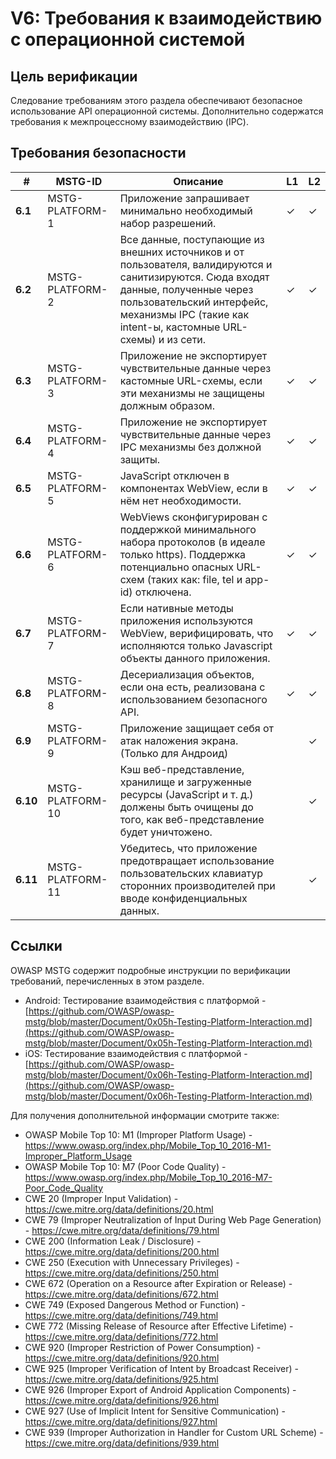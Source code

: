 # V6: Требования к взаимодействию с операционной системой

## Цель верификации

Следование требованиям этого раздела обеспечивают безопасное использование API операционной системы. Дополнительно содержатся требования к межпроцессному взаимодействию (IPC).

## Требования безопасности

| # | MSTG-ID | Описание | L1 | L2 |
| -- | -------- | ---------------------- | - | - |
| **6.1** | MSTG-PLATFORM-1 | Приложение запрашивает минимально необходимый набор разрешений. | ✓ | ✓ |
| **6.2** | MSTG-PLATFORM-2 | Все данные, поступающие из внешних источников и от пользователя, валидируются и санитизируются. Сюда входят данные, полученные через пользовательский интерфейс, механизмы IPC (такие как intent-ы, кастомные URL-схемы) и из сети.| ✓ | ✓ |
| **6.3** | MSTG-PLATFORM-3 | Приложение не экспортирует чувствительные данные через кастомные URL-схемы, если эти механизмы не защищены должным образом. | ✓ | ✓ |
| **6.4** | MSTG-PLATFORM-4 | Приложение не экспортирует чувствительные данные через IPC механизмы без должной защиты. | ✓ | ✓ |
| **6.5** | MSTG-PLATFORM-5 | JavaScript отключен в компонентах WebView, если в нём нет необходимости. | ✓ | ✓ |
| **6.6** | MSTG-PLATFORM-6 | WebViews сконфигурирован с поддержкой минимального набора протоколов (в идеале только https). Поддержка потенциально опасных URL-схем (таких как: file, tel и app-id) отключена. | ✓ | ✓ |
| **6.7** | MSTG-PLATFORM-7 | Если нативные методы приложения используются WebView, верифицировать, что исполняются только Javascript объекты данного приложения. | ✓ | ✓ |
| **6.8** | MSTG-PLATFORM-8 | Десериализация объектов, если она есть, реализована с использованием безопасного API. | ✓ | ✓ |
| **6.9** | MSTG-PLATFORM-9 | Приложение защищает себя от атак наложения экрана. (Только для Андроид) |  | ✓ |
| **6.10** | MSTG-PLATFORM-10 | Кэш веб-представление, хранилище и загруженные ресурсы (JavaScript и т. д.) должены быть очищены до того, как веб-представление будет уничтожено. |  | ✓ |
| **6.11** | MSTG-PLATFORM-11 | Убедитесь, что приложение предотвращает использование пользовательских клавиатур сторонних производителей при вводе конфиденциальных данных. | | ✓ |

<div style="page-break-after: always;">
</div>

## Ссылки

OWASP MSTG содержит подробные инструкции по верификации требований, перечисленных в этом разделе.

- Android: Тестирование взаимодействия с платформой - [https://github.com/OWASP/owasp-mstg/blob/master/Document/0x05h-Testing-Platform-Interaction.md](https://github.com/OWASP/owasp-mstg/blob/master/Document/0x05h-Testing-Platform-Interaction.md)
- iOS: Тестирование взаимодействия с платформой - [https://github.com/OWASP/owasp-mstg/blob/master/Document/0x06h-Testing-Platform-Interaction.md](https://github.com/OWASP/owasp-mstg/blob/master/Document/0x06h-Testing-Platform-Interaction.md)

Для получения дополнительной информации смотрите также:

- OWASP Mobile Top 10: M1 (Improper Platform Usage) - <https://www.owasp.org/index.php/Mobile_Top_10_2016-M1-Improper_Platform_Usage>
- OWASP Mobile Top 10: M7 (Poor Code Quality) - <https://www.owasp.org/index.php/Mobile_Top_10_2016-M7-Poor_Code_Quality>
- CWE 20 (Improper Input Validation) - <https://cwe.mitre.org/data/definitions/20.html>
- CWE 79 (Improper Neutralization of Input During Web Page Generation) - <https://cwe.mitre.org/data/definitions/79.html>
- CWE 200 (Information Leak / Disclosure) - <https://cwe.mitre.org/data/definitions/200.html>
- CWE 250 (Execution with Unnecessary Privileges) - <https://cwe.mitre.org/data/definitions/250.html>
- CWE 672 (Operation on a Resource after Expiration or Release) - <https://cwe.mitre.org/data/definitions/672.html>
- CWE 749 (Exposed Dangerous Method or Function) - <https://cwe.mitre.org/data/definitions/749.html>
- CWE 772 (Missing Release of Resource after Effective Lifetime) - <https://cwe.mitre.org/data/definitions/772.html>
- CWE 920 (Improper Restriction of Power Consumption) - <https://cwe.mitre.org/data/definitions/920.html>
- CWE 925 (Improper Verification of Intent by Broadcast Receiver) - <https://cwe.mitre.org/data/definitions/925.html>
- CWE 926 (Improper Export of Android Application Components) - <https://cwe.mitre.org/data/definitions/926.html>
- CWE 927 (Use of Implicit Intent for Sensitive Communication) - <https://cwe.mitre.org/data/definitions/927.html>
- CWE 939 (Improper Authorization in Handler for Custom URL Scheme) - <https://cwe.mitre.org/data/definitions/939.html>
